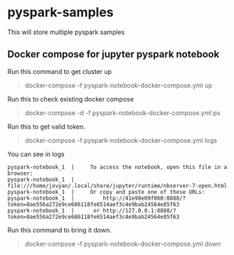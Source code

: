 # pyspark-samples
This will store multiple pyspark samples 


## Docker compose for jupyter pyspark notebook

Run this command to get cluster up
>docker-compose  -f pyspark-notebook-docker-compose.yml  up
   
Run this to check existing docker compose
>docker-compose -d -f pyspark-notebook-docker-compose.yml  ps

Run this  to get valid token.
>docker-compose  -f pyspark-notebook-docker-compose.yml  logs

You can see in logs
 
```pyspark-notebook_1  |     
pyspark-notebook_1  |     To access the notebook, open this file in a browser:
pyspark-notebook_1  |         file:///home/jovyan/.local/share/jupyter/runtime/nbserver-7-open.html
pyspark-notebook_1  |     Or copy and paste one of these URLs:
pyspark-notebook_1  |         http://41e98e09f060:8888/?token=8ae556a272e9ce686118fe6514aef3c4e9bab24564e85f63
pyspark-notebook_1  |      or http://127.0.0.1:8888/?token=8ae556a272e9ce686118fe6514aef3c4e9bab24564e85f63 
```

Run this command to bring it down.
>docker-compose  -f pyspark-notebook-docker-compose.yml  down
